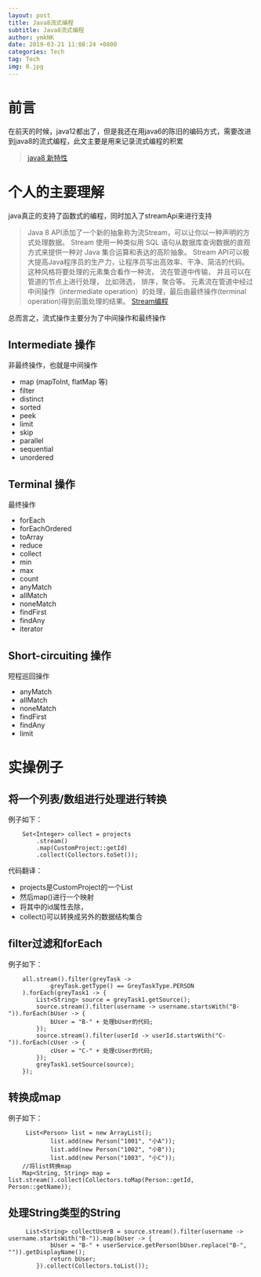 ```yaml
---
layout: post
title: Java8流式编程
subtitle: Java8流式编程
author: ymkNK
date: 2019-03-21 11:08:24 +0800
categories: Tech
tag: Tech
img: 8.jpg
---
```

# 前言
在前天的时候，java12都出了，但是我还在用java6的陈旧的编码方式，需要改进到java8的流式编程，此文主要是用来记录流式编程的积累

> [java8 新特性](http://www.runoob.com/java/java8-new-features.html)

# 个人的主要理解
java真正的支持了函数式的编程，同时加入了streamApi来进行支持
>Java 8 API添加了一个新的抽象称为流Stream，可以让你以一种声明的方式处理数据。
>Stream 使用一种类似用 SQL 语句从数据库查询数据的直观方式来提供一种对 Java 集合运算和表达的高阶抽象。
>Stream API可以极大提高Java程序员的生产力，让程序员写出高效率、干净、简洁的代码。
>这种风格将要处理的元素集合看作一种流， 流在管道中传输， 并且可以在管道的节点上进行处理， 比如筛选， 排序，聚合等。
>元素流在管道中经过中间操作（intermediate operation）的处理，最后由最终操作(terminal operation)得到前面处理的结果。
>[Stream编程](http://www.runoob.com/java/java8-streams.html)

总而言之，流式操作主要分为了中间操作和最终操作  

## Intermediate 操作
非最终操作，也就是中间操作

- map (mapToInt, flatMap 等) 
- filter
- distinct
- sorted
- peek
- limit
- skip
- parallel
- sequential
- unordered

## Terminal 操作
最终操作

- forEach
- forEachOrdered
- toArray
- reduce
- collect
- min
- max
- count
- anyMatch
- allMatch
- noneMatch
- findFirst
- findAny
- iterator

## Short-circuiting 操作
短程巡回操作

- anyMatch
- allMatch
- noneMatch
- findFirst
- findAny
- limit

# 实操例子
## 将一个列表/数组进行处理进行转换

例子如下：

		Set<Integer> collect = projects
			.stream()
			.map(CustomProject::getId)
			.collect(Collectors.toSet());

代码翻译：  
- projects是CustomProject的一个List
- 然后map()进行一个映射
- 将其中的id属性去除，
- collect()可以转换成另外的数据结构集合

## filter过滤和forEach

例子如下：

	    all.stream().filter(greyTask ->
                greyTask.getType() == GreyTaskType.PERSON
        ).forEach(greyTask1 -> {
            List<String> source = greyTask1.getSource();
            source.stream().filter(username -> username.startsWith("B-")).forEach(bUser -> {
                bUser = "B-" + 处理bUser的代码;
            });
            source.stream().filter(userId -> userId.startsWith("C-")).forEach(cUser -> {
                cUser = "C-" + 处理cUser的代码;
            });
            greyTask1.setSource(source);
        });

## 转换成map

 例子如下：

		 List<Person> list = new ArrayList();  
		        list.add(new Person("1001", "小A"));  
		        list.add(new Person("1002", "小B"));  
		        list.add(new Person("1003", "小C"));
		//将list转换map
		Map<String, String> map = list.stream().collect(Collectors.toMap(Person::getId, Person::getName));


## 处理String类型的String

		 List<String> collectUserB = source.stream().filter(username -> username.startsWith("B-")).map(bUser -> {
                bUser = "B-" + userService.getPerson(bUser.replace("B-", "")).getDisplayName();
                return bUser;
            }).collect(Collectors.toList());

